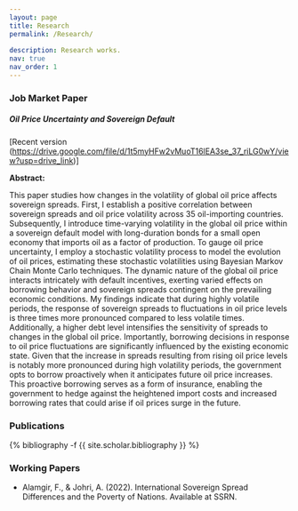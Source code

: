 ```yaml
---
layout: page
title: Research
permalink: /Research/
 
description: Research works.
nav: true
nav_order: 1
---
```

<!-- _pages/publications.md -->
<div class="publications">
</div>
 
### Job Market Paper
 
##### Oil Price Uncertainty and Sovereign Default
[Recent version (https://drive.google.com/file/d/1t5myHFw2vMuoT16lEA3se_37_riLG0wY/view?usp=drive_link)]
 
**Abstract:** 
 
This paper studies how changes in the volatility of global oil price affects sovereign spreads. First, I establish a positive correlation between sovereign spreads and oil price volatility across 35 oil-importing countries. Subsequently, I introduce time-varying volatility in the global oil price within a sovereign default model with long-duration bonds for a small open economy that imports oil as a factor of production. To gauge oil price uncertainty, I employ a stochastic volatility process to model the evolution of oil prices, estimating these stochastic volatilities using Bayesian Markov Chain Monte Carlo techniques. The dynamic nature of the global oil price interacts intricately with default incentives, exerting varied effects on borrowing behavior and sovereign spreads contingent on the prevailing economic conditions. My findings indicate that during highly volatile periods, the response of sovereign spreads to fluctuations in oil price levels is three times more pronounced compared to less volatile times. Additionally, a higher debt level intensifies the sensitivity of spreads to changes in the global oil price. Importantly, borrowing decisions in response to oil price fluctuations are significantly influenced by the existing economic state. Given that the increase in spreads resulting from rising oil price levels is notably more pronounced during high volatility periods, the government opts to borrow proactively when it anticipates future oil price increases. This proactive borrowing serves as a form of insurance, enabling the government to hedge against the heightened import costs and increased borrowing rates that could arise if oil prices surge in the future.

### Publications
 
{% bibliography -f {{ site.scholar.bibliography }} %}
 
### Working Papers
 
- Alamgir, F., & Johri, A. (2022). International Sovereign Spread Differences and the Poverty of Nations. Available at SSRN.
